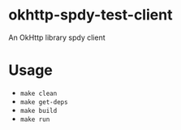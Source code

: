 okhttp-spdy-test-client
=======================

An OkHttp library spdy client


Usage
=====
* `make clean`
* `make get-deps`
* `make build`
* `make run` 
